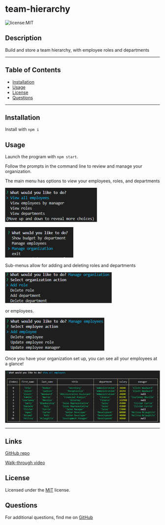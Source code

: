 # team-hierarchy
![license:MIT](https://img.shields.io/badge/license-MIT-green)

## Description
Build and store a team hierarchy, with employee roles and departments

-----
## Table of Contents

* [Installation](#installation)
* [Usage](#usage)
* [License](#license)
* [Questions](#questions)

-----
## Installation
Install with ``` npm i ```

## Usage
Launch the program with ``npm start``.

Follow the prompts in the command line to review and manage your organization.

The main menu has options to view your employees, roles, and departments

![main-menu](./assets/main-menu.png)

![main-menu-cont](./assets/main-menu-cont.png)

Sub-menus allow for adding and deleting roles and departments

![organization-menu](./assets/organization-menu.png)

or employees.

![employee-menu](./assets/employee-menu.png)



Once you have your organization set up, you can see all your employees at a glance!

![employee-view](./assets/view-employees.png)



-----



## Links

[GitHub repo](https://github.com/Athear/team-hierarchy)

[Walk-through video](https://drive.google.com/file/d/10OY8TAfjKDawSRxLfNvj9F5db7Os6tY9/view)



  ## License
  Licensed under the [MIT](https://spdx.org/licenses/MIT.html) license.



## Questions
For additional questions, find me on [GitHub](https://github.com/athear)

